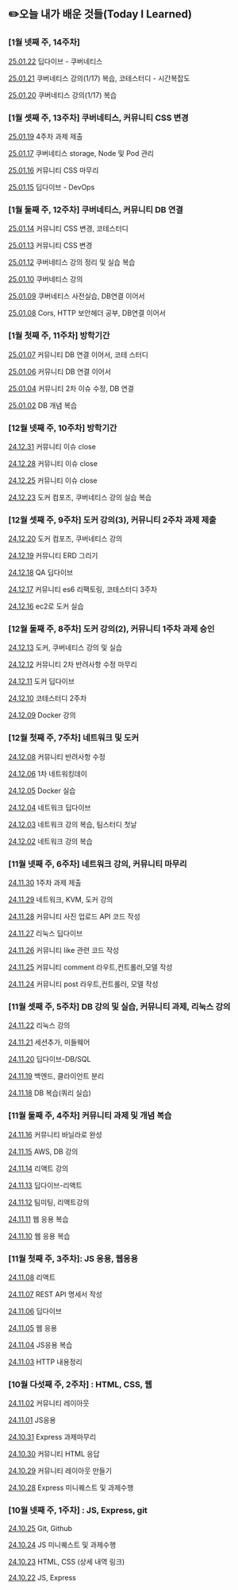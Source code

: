 ## ✏️오늘 내가 배운 것들(Today I Learned)

### [1월 넷째 주, 14주차]

[25.01.22](https://github.com/100-hours-a-week/siena-til/blob/e2110f1066755c89994713c3d72fd3931abb006d/January/2025-01-22.md) 딥다이브 - 쿠버네티스

[25.01.21](https://github.com/100-hours-a-week/siena-til/blob/e2110f1066755c89994713c3d72fd3931abb006d/January/2025-01-21.md) 쿠버네티스 강의(1/17) 복습, 코테스터디 - 시간복잡도

[25.01.20](https://github.com/100-hours-a-week/siena-til/blob/e2110f1066755c89994713c3d72fd3931abb006d/January/2025-01-20.md) 쿠버네티스 강의(1/17) 복습

### [1월 셋째 주, 13주차] 쿠버네티스, 커뮤니티 CSS 변경

[25.01.19](https://github.com/100-hours-a-week/siena-til/blob/e2110f1066755c89994713c3d72fd3931abb006d/January/2025-01-19.md) 4주차 과제 제출

[25.01.17](https://github.com/100-hours-a-week/siena-til/blob/e2110f1066755c89994713c3d72fd3931abb006d/January/2025-01-17.md) 쿠버네티스 storage, Node 및 Pod 관리

[25.01.16](https://github.com/100-hours-a-week/siena-til/blob/e4da140997b147b65b955bb4b47807af1c512bb2/January/2025-01-16.md) 커뮤니티 CSS 마무리

[25.01.15](https://github.com/100-hours-a-week/siena-til/blob/e4da140997b147b65b955bb4b47807af1c512bb2/January/2025-01-15.md) 딥다이브 - DevOps

### [1월 둘째 주, 12주차] 쿠버네티스, 커뮤니티 DB 연결

[25.01.14](https://github.com/100-hours-a-week/siena-til/blob/e4da140997b147b65b955bb4b47807af1c512bb2/January/2025-01-14.md) 커뮤니티 CSS 변경, 코테스터디

[25.01.13](https://github.com/100-hours-a-week/siena-til/blob/e4da140997b147b65b955bb4b47807af1c512bb2/January/2025-01-13.md) 커뮤니티 CSS 변경

[25.01.12](https://github.com/100-hours-a-week/siena-til/blob/e4da140997b147b65b955bb4b47807af1c512bb2/January/2025-01-12.md) 쿠버네티스 강의 정리 및 실습 복습

[25.01.10](https://github.com/100-hours-a-week/siena-til/blob/e4da140997b147b65b955bb4b47807af1c512bb2/January/2025-01-10.md) 쿠버네티스 강의

[25.01.09](https://github.com/100-hours-a-week/siena-til/blob/4eb67fa2cf23775bdf4c5efc4045154fcb347b39/January/2025-01-09.md) 쿠버네티스 사전실습, DB연결 이어서

[25.01.08](https://github.com/100-hours-a-week/siena-til/blob/4eb67fa2cf23775bdf4c5efc4045154fcb347b39/January/2025-01-08.md) Cors, HTTP 보안헤더 공부, DB연결 이어서

### [1월 첫째 주, 11주차] 방학기간

[25.01.07](https://github.com/100-hours-a-week/siena-til/blob/4eb67fa2cf23775bdf4c5efc4045154fcb347b39/January/2025-01-07.md) 커뮤니티 DB 연결 이어서, 코테 스터디

[25.01.06](https://github.com/100-hours-a-week/siena-til/blob/3fff7d880002c72c2d954a7e95bbd7241df462d1/January/2025-01-06.md) 커뮤니티 DB 연결 이어서

[25.01.04](https://github.com/100-hours-a-week/siena-til/blob/3fff7d880002c72c2d954a7e95bbd7241df462d1/January/2025-01-04.md) 커뮤니티 2차 이슈 수정, DB 연결

[25.01.02](https://github.com/100-hours-a-week/siena-til/blob/3fff7d880002c72c2d954a7e95bbd7241df462d1/January/2025-01-02.md) DB 개념 복습

### [12월 넷째 주, 10주차] 방학기간

[24.12.31](https://github.com/100-hours-a-week/siena-til/blob/78cdcb2f31f9b2ffe205e29297260af2fa4355c1/December/2024-12-31.md) 커뮤니티 이슈 close

[24.12.28](https://github.com/100-hours-a-week/siena-til/blob/78cdcb2f31f9b2ffe205e29297260af2fa4355c1/December/2024-12-28.md) 커뮤니티 이슈 close

[24.12.25](https://github.com/100-hours-a-week/siena-til/blob/78cdcb2f31f9b2ffe205e29297260af2fa4355c1/December/2024-12-25.md) 커뮤니티 이슈 close

[24.12.23](https://github.com/100-hours-a-week/siena-til/blob/840df265a87266938e5000c750194554ebdf6afd/December/2024-12-23.md) 도커 컴포즈, 쿠버네티스 강의 실습 복습

### [12월 셋째 주, 9주차] 도커 강의(3), 커뮤니티 2주차 과제 제출

[24.12.20](https://github.com/100-hours-a-week/siena-til/blob/840df265a87266938e5000c750194554ebdf6afd/December/2024-12-20.md) 도커 컴포즈, 쿠버네티스 강의

[24.12.19](https://github.com/100-hours-a-week/siena-til/blob/78cdcb2f31f9b2ffe205e29297260af2fa4355c1/December/2024-12-19.md) 커뮤니티 ERD 그리기

[24.12.18](https://github.com/100-hours-a-week/siena-til/blob/ecafc1c21f824c13454b9c4df60e0d74ebf5e2f4/December/2024-12-18.md) QA 딥다이브

[24.12.17](https://github.com/100-hours-a-week/siena-til/blob/ecafc1c21f824c13454b9c4df60e0d74ebf5e2f4/December/2024-12-17.md) 커뮤니티 es6 리팩토링, 코테스터디 3주차

[24.12.16](https://github.com/100-hours-a-week/siena-til/blob/ecafc1c21f824c13454b9c4df60e0d74ebf5e2f4/December/2024-12-16.md) ec2로 도커 실습

### [12월 둘째 주, 8주차] 도커 강의(2), 커뮤니티 1주차 과제 승인

[24.12.13](https://github.com/100-hours-a-week/siena-til/blob/ecafc1c21f824c13454b9c4df60e0d74ebf5e2f4/December/2024-12-13.md) 도커, 쿠버네티스 강의 및 실습

[24.12.12](https://github.com/100-hours-a-week/siena-til/blob/ecafc1c21f824c13454b9c4df60e0d74ebf5e2f4/December/2024-12-12.md) 커뮤니티 2차 반려사항 수정 마무리

[24.12.11](https://github.com/100-hours-a-week/siena-til/blob/caaffadd29f37d7296f915d8b75b80cc7272582b/December/2024-12-11.md) 도커 딥다이브

[24.12.10](https://github.com/100-hours-a-week/siena-til/blob/caaffadd29f37d7296f915d8b75b80cc7272582b/December/2024-12-10.md) 코테스터디 2주차

[24.12.09](https://github.com/100-hours-a-week/siena-til/blob/caaffadd29f37d7296f915d8b75b80cc7272582b/December/2024-12-09.md) Docker 강의

### [12월 첫째 주, 7주차] 네트워크 및 도커

[24.12.08](https://github.com/100-hours-a-week/siena-til/blob/caaffadd29f37d7296f915d8b75b80cc7272582b/December/2024-12-08.md) 커뮤니티 반려사항 수정

[24.12.06](https://github.com/100-hours-a-week/siena-til/blob/caaffadd29f37d7296f915d8b75b80cc7272582b/December/2024-12-06.md) 1차 네트워킹데이

[24.12.05](https://github.com/100-hours-a-week/siena-til/blob/caaffadd29f37d7296f915d8b75b80cc7272582b/December/2024-12-05.md) Docker 실습

[24.12.04](https://github.com/100-hours-a-week/siena-til/blob/caaffadd29f37d7296f915d8b75b80cc7272582b/December/2024-12-04.md) 네트워크 딥다이브

[24.12.03](https://github.com/100-hours-a-week/siena-til/blob/0811f0d3caf11d32a5c45a83bcda5112718ac5bb/December/2024-12-03.md) 네트워크 강의 복습, 팀스터디 첫날

[24.12.02](https://github.com/100-hours-a-week/siena-til/blob/0811f0d3caf11d32a5c45a83bcda5112718ac5bb/December/2024-12-02.md) 네트워크 강의 복습

### [11월 넷째 주, 6주차] 네트워크 강의, 커뮤니티 마무리

[24.11.30](https://github.com/100-hours-a-week/siena-til/blob/0811f0d3caf11d32a5c45a83bcda5112718ac5bb/November/2024-11-30.md) 1주차 과제 제출

[24.11.29](https://github.com/100-hours-a-week/siena-til/blob/0811f0d3caf11d32a5c45a83bcda5112718ac5bb/November/2024-11-29.md) 네트워크, KVM, 도커 강의

[24.11.28](https://github.com/100-hours-a-week/siena-til/blob/0811f0d3caf11d32a5c45a83bcda5112718ac5bb/November/2024-11-28.md) 커뮤니티 사진 업로드 API 코드 작성

[24.11.27](https://github.com/100-hours-a-week/siena-til/blob/0811f0d3caf11d32a5c45a83bcda5112718ac5bb/November/2024-11-27.md) 리눅스 딥다이브

[24.11.26](https://github.com/100-hours-a-week/siena-til/blob/0811f0d3caf11d32a5c45a83bcda5112718ac5bb/November/2024-11-26.md) 커뮤니티 like 관련 코드 작성

[24.11.25](https://github.com/100-hours-a-week/siena-til/blob/843bfcfae58709b2b3463fb205b9487f7602dd12/November/2024-11-25.md) 커뮤니티 comment 라우트,컨트롤러,모델 작성

[24.11.24](https://github.com/100-hours-a-week/siena-til/blob/843bfcfae58709b2b3463fb205b9487f7602dd12/November/2024-11-24.md) 커뮤니티 post 라우트,컨트롤러, 모델 작성

### [11월 셋째 주, 5주차] DB 강의 및 실습, 커뮤니티 과제, 리눅스 강의

[24.11.22](https://github.com/100-hours-a-week/siena-til/blob/843bfcfae58709b2b3463fb205b9487f7602dd12/November/2024-11-22.md) 리눅스 강의

[24.11.21](https://github.com/100-hours-a-week/siena-til/blob/69e7424a8bff0faee921d485145069e700c19a7f/November/2024-11-21.md) 세션추가, 미들웨어

[24.11.20](https://github.com/100-hours-a-week/siena-til/blob/69e7424a8bff0faee921d485145069e700c19a7f/November/2024-11-20.md) 딥다이브-DB/SQL

[24.11.19](https://github.com/100-hours-a-week/siena-til/blob/69e7424a8bff0faee921d485145069e700c19a7f/November/2024-11-19.md) 백엔드, 클라이언트 분리

[24.11.18](https://github.com/100-hours-a-week/siena-til/blob/69e7424a8bff0faee921d485145069e700c19a7f/November/2024-11-18.md) DB 복습(쿼리 실습)

### [11월 둘째 주, 4주차] 커뮤니티 과제 및 개념 복습

[24.11.16](https://github.com/100-hours-a-week/siena-til/blob/26282308a9d3443f92999fa5204a00548d0da8ad/November/2024-11-16.md) 커뮤니티 바닐라로 완성

[24.11.15](https://github.com/100-hours-a-week/siena-til/blob/26282308a9d3443f92999fa5204a00548d0da8ad/November/2024-11-15.md) AWS, DB 강의

[24.11.14](https://github.com/100-hours-a-week/siena-til/blob/26282308a9d3443f92999fa5204a00548d0da8ad/November/2024-11-14.md) 리액트 강의

[24.11.13](https://github.com/100-hours-a-week/siena-til/blob/26282308a9d3443f92999fa5204a00548d0da8ad/November/2024-11-13.md) 딥다이브-리액트

[24.11.12](https://github.com/100-hours-a-week/siena-til/blob/26282308a9d3443f92999fa5204a00548d0da8ad/November/2024-11-12.md) 팀미팅, 리액트강의

[24.11.11](https://github.com/100-hours-a-week/siena-til/blob/a4f0469ac83d16f459aed8ffbaa594451e226877/November/2024-11-11.md) 웹 응용 복습

[24.11.10](https://github.com/100-hours-a-week/siena-til/blob/a4f0469ac83d16f459aed8ffbaa594451e226877/November/2024-11-10.md) 웹 응용 복습

### [11월 첫째 주, 3주차]: JS 응용, 웹응용

[24.11.08](https://github.com/100-hours-a-week/siena-til/blob/a4f0469ac83d16f459aed8ffbaa594451e226877/November/2024-11-08.md) 리액트

[24.11.07](https://github.com/100-hours-a-week/siena-til/blob/a4f0469ac83d16f459aed8ffbaa594451e226877/November/2024-11-07.md) REST API 명세서 작성

[24.11.06](https://github.com/100-hours-a-week/siena-til/blob/c9df3cfda557bec298262985714a127001d5efeb/November/2024-11-06.md) 딥다이브

[24.11.05](https://github.com/100-hours-a-week/siena-til/blob/c9df3cfda557bec298262985714a127001d5efeb/November/2024-11-05.md) 웹 응용

[24.11.04](https://github.com/100-hours-a-week/siena-til/blob/4031c8a093634f0c21d456aa183a506ba9362008/November/2024-11-04.md) JS응용 복습

[24.11.03](https://github.com/100-hours-a-week/siena-til/blob/4031c8a093634f0c21d456aa183a506ba9362008/November/2024-11-03.md) HTTP 내용정리


### [10월 다섯째 주, 2주차] : HTML, CSS, 웹

[24.11.02](https://github.com/100-hours-a-week/siena-til/blob/4031c8a093634f0c21d456aa183a506ba9362008/November/2024-11-02.md) 커뮤니티 레이아웃

[24.11.01](https://github.com/100-hours-a-week/siena-til/blob/2e274985a64ada3fb9c2d9a431636b1cf2954b99/November/2024-11-01.md) JS응용

[24.10.31](https://github.com/100-hours-a-week/siena-til/blob/1b19a273ae9b1900c0c0861b20c41bb3aa623c4f/October/2024-10-31.md) Express 과제마무리

[24.10.30](https://github.com/100-hours-a-week/siena-til/blob/1b19a273ae9b1900c0c0861b20c41bb3aa623c4f/October/2024-10-30.md) 커뮤니티 HTML 응답

[24.10.29](https://github.com/100-hours-a-week/siena-til/blob/6665c7de9e189c0e487ae9517954be34119f58b7/October/2024-10-29.md) 커뮤니티 레이아웃 만들기

[24.10.28](https://github.com/100-hours-a-week/siena-til/blob/449d6e25f1b6132f9663b88e5e375b4645f134bb/October/2024-10-28.md) Express 미니퀘스트 및 과제수행


### [10월 넷째 주, 1주차] : JS, Express, git

[24.10.25](https://github.com/100-hours-a-week/siena-til/blob/bd5ad15fa890c966e6b4a236e2ef2f848ba360c0/October/2024-10-25.md) Git, Github

[24.10.24](https://github.com/100-hours-a-week/siena-til/blob/be9d758094aa15c77fb42003ff07e7746a1b2b40/October/2024-10-24.md) JS 미니퀘스트 및 과제수행

[24.10.23](https://github.com/100-hours-a-week/siena-til/blob/be9d758094aa15c77fb42003ff07e7746a1b2b40/October/2024-10-23.md) HTML, CSS (상세 내역 링크)

[24.10.22](https://github.com/100-hours-a-week/siena-til/blob/be9d758094aa15c77fb42003ff07e7746a1b2b40/October/2024-10-22.md) JS, Express 

